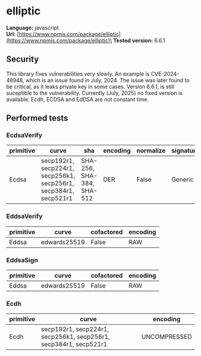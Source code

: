 # elliptic

**Language:**
javascript\
**Url:**
[https://www.npmjs.com/package/elliptic](https://www.npmjs.com/package/elliptic)\
**Tested version:**
6.6.1

## Security

This library fixes vulnerabilities very slowly.
An example is CVE-2024-48948, which is an issue found in July, 2024.
The issue was later found to be critical, as it leaks private key in some cases.
Version 6.6.1, is still suceptible to the vulnerability.
Currently (July, 2025) no fixed version is available.
Ecdh, ECDSA and EdDSA are not constant time.

## Performed tests

### EcdsaVerify

| primitive | curve | sha | encoding | normalize | signatureGeneration |
| --- | --- | --- | --- | --- | --- |
| Ecdsa | secp192r1, secp224r1, secp256k1, secp256r1, secp384r1, secp521r1 | SHA-256, SHA-384, SHA-512 | DER | False | Generic |

### EddsaVerify

| primitive | curve | cofactored | encoding |
| --- | --- | --- | --- |
| Eddsa | edwards25519 | False | RAW |

### EddsaSign

| primitive | curve | cofactored | encoding |
| --- | --- | --- | --- |
| Eddsa | edwards25519 | False | RAW |

### Ecdh

| primitive | curve | encoding |
| --- | --- | --- |
| Ecdh | secp192r1, secp224r1, secp256k1, secp256r1, secp384r1, secp521r1 | UNCOMPRESSED |
